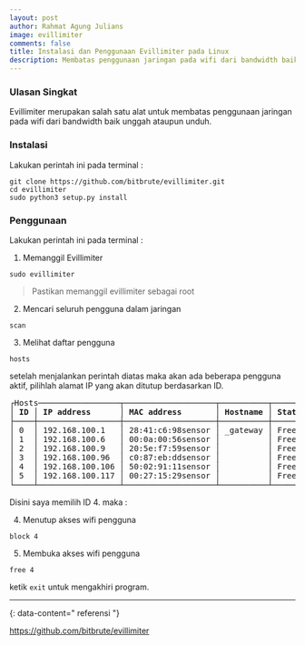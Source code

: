 ```yaml
---
layout: post
author: Rahmat Agung Julians
image: evillimiter
comments: false
title: Instalasi dan Penggunaan Evillimiter pada Linux
description: Membatas penggunaan jaringan pada wifi dari bandwidth baik unggah ataupun unduh.
---
```


### Ulasan Singkat
Evillimiter merupakan salah satu alat untuk membatas penggunaan jaringan pada wifi dari bandwidth baik unggah ataupun unduh.

### Instalasi
Lakukan perintah ini pada terminal :
```
git clone https://github.com/bitbrute/evillimiter.git
cd evillimiter
sudo python3 setup.py install
```

### Penggunaan
Lakukan perintah ini pada terminal :
1. Memanggil Evillimiter
```
sudo evillimiter
```
> Pastikan memanggil evillimiter sebagai root
2. Mencari seluruh pengguna dalam jaringan
```
scan
```
3. Melihat daftar pengguna 
```
hosts
```
setelah menjalankan perintah diatas maka akan ada beberapa pengguna aktif, pilihlah alamat IP yang akan ditutup berdasarkan ID.
<pre>┌Hosts─────────────────┬───────────────────┬──────────┬────────┐
│ <b>ID</b> │ <b>IP address</b>      │ <b>MAC address</b>       │ <b>Hostname</b> │ <b>Status</b> │
├────┼─────────────────┼───────────────────┼──────────┼────────┤
│ 0  │ 192.168.100.1   │ 28:41:c6:98sensor │ _gateway │ Free   │
│ 1  │ 192.168.100.6   │ 00:0a:00:56sensor │          │ Free   │
│ 2  │ 192.168.100.9   │ 20:5e:f7:59sensor │          │ Free   │
│ 3  │ 192.168.100.96  │ c0:87:eb:ddsensor │          │ Free   │
│ 4  │ 192.168.100.106 │ 50:02:91:11sensor │          │ Free   │
│ 5  │ 192.168.100.117 │ 00:27:15:29sensor │          │ Free   │
└────┴─────────────────┴───────────────────┴──────────┴────────┘
</pre>
Disini saya memilih ID 4. maka :

4. Menutup akses wifi pengguna
```
block 4
```
5. Membuka akses wifi pengguna
```
free 4
```

ketik `exit` untuk mengakhiri program.


---
{: data-content=" referensi "}

<a href="https://github.com/bitbrute/evillimiter"> https://github.com/bitbrute/evillimiter</a>